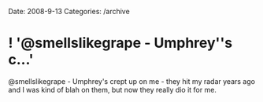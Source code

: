 Date: 2008-9-13
Categories: /archive

# ! '@smellslikegrape - Umphrey''s c...'

@smellslikegrape - Umphrey's crept up on me - they hit my radar years ago and I was kind of blah on them, but now they really dio it for me.
